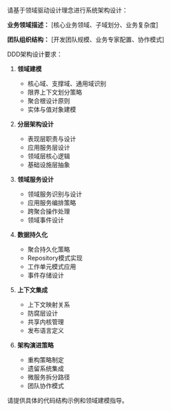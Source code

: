 请基于领域驱动设计理念进行系统架构设计：

**业务领域描述：**
[核心业务领域、子域划分、业务复杂度]

**团队组织结构：**
[开发团队规模、业务专家配置、协作模式]

DDD架构设计要求：

1. **领域建模**
   - 核心域、支撑域、通用域识别
   - 限界上下文划分策略
   - 聚合根设计原则
   - 实体与值对象建模

2. **分层架构设计**
   - 表现层职责与设计
   - 应用服务层设计
   - 领域层核心逻辑
   - 基础设施层抽象

3. **领域服务设计**
   - 领域服务识别与设计
   - 应用服务编排策略
   - 跨聚合操作处理
   - 领域事件设计

4. **数据持久化**
   - 聚合持久化策略
   - Repository模式实现
   - 工作单元模式应用
   - 事件存储设计

5. **上下文集成**
   - 上下文映射关系
   - 防腐层设计
   - 共享内核管理
   - 发布语言定义

6. **架构演进策略**
   - 重构策略制定
   - 遗留系统集成
   - 微服务拆分路径
   - 团队协作模式

请提供具体的代码结构示例和领域建模指导。
